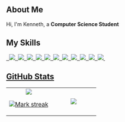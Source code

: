 ## About Me

Hi, I'm Kenneth, a **Computer Science Student** 

## My Skills

<a href="https://www.python.org/" img src="https://img.shields.io/badge/Python-3776AB?logo=python&logoColor=fff"> 
<img src="https://img.shields.io/badge/HTML-%23E34F26.svg?logo=html5&logoColor=white"> 
<img src="https://img.shields.io/badge/CSS-1572B6?logo=css3&logoColor=fff"> 
<img src="https://img.shields.io/badge/JavaScript-F7DF1E?logo=javascript&logoColor=000"> 
<img src="https://img.shields.io/badge/Flask-000?logo=flask&logoColor=fff"> 
<img src="https://img.shields.io/badge/React-61DAFB?logo=react&logoColor=white"> 
<img src="https://img.shields.io/badge/Tailwind%20CSS-%2338B2AC.svg?logo=tailwind-css&logoColor=white"> 
<img src="https://img.shields.io/badge/Vite-646CFF?logo=vite&logoColor=fff"> 
<img src="https://img.shields.io/badge/MySQL-4479A1?logo=mysql&logoColor=fff"> 
<img src="https://img.shields.io/badge/Firebase-039BE5?logo=Firebase&logoColor=white"> 
<img src="https://img.shields.io/badge/GitHub-%23121011.svg?logo=github&logoColor=white"> 
<img src="https://img.shields.io/badge/npm-CB3837?logo=npm&logoColor=fff"> 

## GitHub Stats

<table><tbody><tr border="none"><td width="50%" align="center">
<img align="center" src="https://readme-stats-fork-mauve.vercel.app/api/?username=millareskenneth&theme=dark&show_icons=true&count_private=true">

<img alt="Mark streak" src="https://github-readme-streak-stats-five-roan.vercel.app?user=millareskenneth&theme=dark"></td><td width="50%" align="center">
<img align="center" src="https://readme-stats-fork-mauve.vercel.app/api/top-langs/?username=millareskenneth&theme=dark&hide_border=false&no-bg=true&no-frame=true&langs_count=6"></td></tr></tbody></table>

